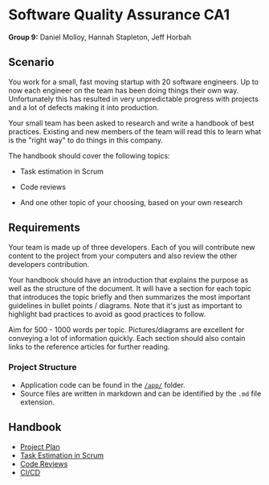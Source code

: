 # Software Quality Assurance CA1

**Group 9:** Daniel Molloy, Hannah Stapleton, Jeff Horbah

## Scenario

You work for a small, fast moving startup with 20 software engineers. Up to now each engineer on the team has been doing things their own way. Unfortunately this has resulted in very unpredictable progress with projects and a lot of defects making it into production.

Your small team has been asked to research and write a handbook of best practices. Existing and new members of the team will read this to learn what is the "right way" to do things in this company.

The handbook should cover the following topics:

- Task estimation in Scrum

- Code reviews

- And one other topic of your choosing, based on your own research

## Requirements

Your team is made up of three developers. Each of you will contribute new content to the project from your computers and also review the other developers contribution.

Your handbook should have an introduction that explains the purpose as well as the structure of the document. It will have a section for each topic that introduces the topic briefly and then summarizes the most important guidelines in bullet points / diagrams. Note that it's just as important to highlight bad practices to avoid as good practices to follow.

Aim for 500 - 1000 words per topic. Pictures/diagrams are excellent for conveying a lot of information quickly. Each section should also contain links to the reference articles for further reading. 

### Project Structure

* Application code can be found in the [`/app/`](/app/) folder.
* Source files are written in markdown and can be identified by the `.md` file extension.

## Handbook

- [Project Plan](ProjectPlan.md)
- [Task Estimation in Scrum]()
- [Code Reviews]()
- [CI/CD]()
